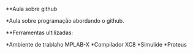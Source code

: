 **Aula sobre github
  
*Aula sobre programação abordando o github.

**Ferramentas ultilizadas:
 
*Ambiente de trablaho MPLAB-X
*Compilador XC8 
*Simulide
*Proteus
 
